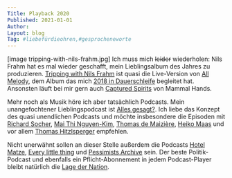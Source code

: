 ```yaml
---
Title: Playback 2020
Published: 2021-01-01
Author:
Layout: blog
Tag: #liebefürdieohren,#gesprocheneworte
---
```

[image tripping-with-nils-frahm.jpg]
Ich muss mich <strike>leider</strike> wiederholen: Nils Frahm hat es  mal wieder geschafft, mein Lieblingsalbum des Jahres zu produzieren. [Tripping with Nils Frahm](https://open.spotify.com/album/1NbOBXUF862DsBNF5byxzh?si=Ijz8Zj32SVC3Lh0uie8xaw) ist quasi die Live-Version von [All Melody](https://open.spotify.com/album/7FUIQIDxNu0F8iH98irz7N?si=WEjRfbcOTQWvwQrh4al8_A), dem Album das mich [2018 in Dauerschleife](https://gaehn.org/articles/liebe-fuer-die-ohren-2018/) begleitet hat. Ansonsten läuft bei mir gern auch [Captured Spirits](https://open.spotify.com/album/3C69O5UprPEvhb9YVrPVFz?si=7JWHH1ZdSrumni5qtjoCbw) von Mammal Hands.

Mehr noch als Musik höre ich aber tatsächlich Podcasts. Mein unangefochtener Lieblingspodcast ist [Alles gesagt?](https://www.zeit.de/serie/alles-gesagt). Ich liebe das Konzept des quasi unendlichen Podcasts und möchte insbesondere die Episoden mit [Richard Socher](https://www.zeit.de/digital/2020-11/richard-socher-kuenstliche-intelligenz-interviewpodcast-alles-gesagt), [Mai Thi Nguyen-Kim](https://www.zeit.de/2020-07/mai-thi-nguyen-kim-interviewpodcast-alles-gesagt), [Thomas de Maizière](https://www.zeit.de/politik/2020-07/thomas-de-maiziere-interviewpodcast-alles-gesagt), [Heiko Maas](https://www.zeit.de/gesellschaft/2020-04/heiko-maas-corona-krise-interviewpodcast-alles-gesagt) und vor allem [Thomas Hitzlsperger]( https://www.zeit.de/gesellschaft/2020-02/thomas-hitzlsperger-interviewpodcast-alles-gesagt) empfehlen.

Nicht unerwähnt sollen an dieser Stelle außerdem die Podcasts [Hotel Matze](https://mitvergnuegen.com/hotelmatze/), [Every little thing](https://gimletmedia.com/shows/every-little-thing) und  [Pessimists Archive](https://pessimists.co/) sein. Der beste Politik-Podcast und ebenfalls ein Pflicht-Abonnement in jedem Podcast-Player bleibt natürlich die [Lage der Nation](https://lagedernation.org/).
